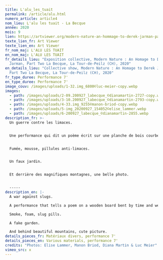 ```yaml
---
title: L'alu_les_tuait
permalink: /article/alu.html
numero_article: article4
nom_lieu: L'alu les tuait - La Becque
année: 2020
mois: 9
lien: https://artviewer.org/modern-nature-an-hommage-to-derek-jarman-part-ii-at-la-becque/
texte_lien_fr: Art Viewer
texte_lien_en: Art Viewer
fr_nom_maj: L'ALU LES TUAIT
en_nom_maj: L'ALU LES TUAIT
fr_details_lieu: "Exposition collective, Modern Nature : An Homage to Derek
  Jarman, Part Two La Becque, La Tour-de-Peilz (CH), 2020"
en_details_lieu: "Collective show, Modern Nature : An Homage to Derek Jarman,
  Part Two La Becque, La Tour-de-Peilz (CH), 2020"
fr_type_duree: Performance 7'
en_type_duree: Performance 7'
image_couv: /images/uploads/1-32.img_6800©luc-meier-copy.webp
images:
  - path: /images/uploads/2-09.200927_labecque_©dianamartin-2727-copy.webp
  - path: /images/uploads/3-10.200927_labecque_©dianamartin-2793-copy.webp
  - path: /images/uploads/4-33.img_9255©manon-briod-copy.webp
  - path: /images/uploads/5-img_20200927_154052©elise_lammer.webp
  - path: /images/uploads/6-200927_labecque_©dianamartin-2855.webp
description_fr: >-
  Un guerre contre les limaces.


  Une performance qui dit un poème écrit sur une planche de bois courbé par le temps et le temps.


  Fumée, mousse, pillules anti-limaces.


  Un faux jardin.


  Et derrière des magnifiques montagnes, une belle photo.


  -----
description_en: |-
  A war against slugs. 

  A performance that tells a poem on a wooden board bent by time and weather. 

  Smoke, foam, slug pills. 

  A fake garden. 

  And behind beautiful mountains, cute picture.
details_pieces_fr: Matériaux divers, performance 7'
details_pieces_en: Various materials, performance 7'
credits: "Photos: Elise Lammer, Manon Briod, Diana Martin & Luc Meier"
vimeo_src: x
---
```

